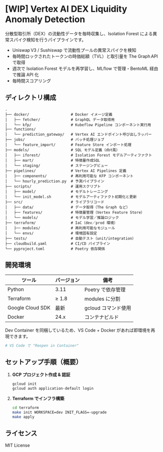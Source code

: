 # [WIP] Vertex AI DEX Liquidity Anomaly Detection

分散型取引所（DEX）の流動性データを毎時収集し、Isolation Forest による異常スパイク検知を行うパイプラインです。

- Uniswap V3 / Sushiswap で流動性プールの異常スパイクを検知
- 毎時間ロックされたトークンの時価総額（TVL）と取引量を The Graph API で取得
- 週次で Isolation Forest モデルを再学習し、MLflow で管理・BentoML 経由で推論 API 化
- 毎時間スコアリング

## ディレクトリ構成

```text
.
├── docker/                   # Docker イメージ定義
│   ├── fetcher/              # GraphQL データ取得用
│   └── kfp/                  # Kubeflow Pipeline コンポーネント実行用
├── functions/
│   └── prediction_gateway/   # Vertex AI エンドポイント呼び出しラッパー
├── jobs/                     # バッチ処理ジョブ
│   └── feature_import/       # Feature Store インポート処理
├── models/                   # SQL モデル定義（dbt風）
│   ├── iforest/              # Isolation Forest モデルアーティファクト
│   ├── mart/                 # 特徴量作成SQL
│   └── staging/              # ステージングビュー
├── pipelines/                # Vertex AI Pipelines 定義
│   ├── components/           # 再利用可能な KFP コンポーネント
│   └── hourly_prediction.py  # 予測パイプライン
├── scripts/                  # 運用スクリプト
│   ├── model/                # モデルトレーニング
│   └── init_model.sh         # モデルアーティファクト初期化と更新
├── src/                      # ライブラリコード
│   ├── data/                 # データ取得（The Graph など）
│   ├── features/             # 特徴量管理（Vertex Feature Store）
│   └── models/               # モデル学習／推論ロジック
├── terraform/                # IaC（dev／prod 環境）
│   ├── modules/              # 再利用可能なモジュール
│   └── envs/                 # 環境固有設定
├── tests/                    # 自動テスト（unit/integration）
├── cloudbuild.yaml           # CI/CD パイプライン
└── pyproject.toml            # Poetry 依存関係
```

## 開発環境

| ツール           | バージョン | 備考                |
| ---------------- | ---------- | ------------------- |
| Python           | 3.11       | Poetry で依存管理   |
| Terraform        | ≥ 1.8      | modules に分割      |
| Google Cloud SDK | 最新       | gcloud コマンド使用 |
| Docker           | 24.x       | コンテナビルド      |

Dev Container を同梱しているため、VS Code + Docker があれば即環境を再現できます。

```bash
# VS Code で "Reopen in Container"
```

## セットアップ手順（概要）

1. **GCP プロジェクト作成 & 認証**

   ```bash
   gcloud init
   gcloud auth application-default login
   ```

2. **Terraform でインフラ構築**

   ```bash
   cd terraform
   make init WORKSPACE=dev INIT_FLAGS=-upgrade
   make apply
   ```

## ライセンス

MIT License
